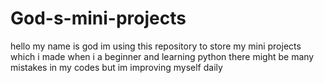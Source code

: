 # God-s-mini-projects


hello my name is god im using this repository to store my mini projects which i made when i a beginner and learning python there might be many mistakes in my codes but im improving myself daily
